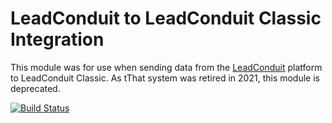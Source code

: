 # LeadConduit to LeadConduit Classic Integration

This module was for use when sending data from the [LeadConduit](http://activeprospect.com/products/leadconduit/) platform to LeadConduit Classic. As tThat system was retired in 2021, this module is deprecated.

[![Build Status](https://github.com/activeprospect/leadconduit-integration-classic/workflows/Node.js%20CI/badge.svg)](https://github.com/activeprospect/leadconduit-integration-classic/actions)
